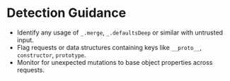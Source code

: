 # Detection Guidance

- Identify any usage of `_.merge`, `_.defaultsDeep` or similar with untrusted input.
- Flag requests or data structures containing keys like `__proto__`, `constructor`, `prototype`.
- Monitor for unexpected mutations to base object properties across requests.
